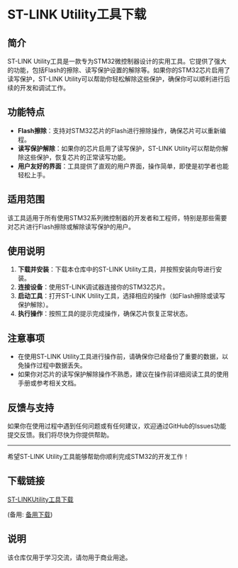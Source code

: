 # ST-LINK Utility工具下载

## 简介
ST-LINK Utility工具是一款专为STM32微控制器设计的实用工具。它提供了强大的功能，包括Flash的擦除、读写保护设置的解除等。如果你的STM32芯片启用了读写保护，ST-LINK Utility可以帮助你轻松解除这些保护，确保你可以顺利进行后续的开发和调试工作。

## 功能特点
- **Flash擦除**：支持对STM32芯片的Flash进行擦除操作，确保芯片可以重新编程。
- **读写保护解除**：如果你的芯片启用了读写保护，ST-LINK Utility可以帮助你解除这些保护，恢复芯片的正常读写功能。
- **用户友好的界面**：工具提供了直观的用户界面，操作简单，即使是初学者也能轻松上手。

## 适用范围
该工具适用于所有使用STM32系列微控制器的开发者和工程师，特别是那些需要对芯片进行Flash擦除或解除读写保护的用户。

## 使用说明
1. **下载并安装**：下载本仓库中的ST-LINK Utility工具，并按照安装向导进行安装。
2. **连接设备**：使用ST-LINK调试器连接你的STM32芯片。
3. **启动工具**：打开ST-LINK Utility工具，选择相应的操作（如Flash擦除或读写保护解除）。
4. **执行操作**：按照工具的提示完成操作，确保芯片恢复正常状态。

## 注意事项
- 在使用ST-LINK Utility工具进行操作前，请确保你已经备份了重要的数据，以免操作过程中数据丢失。
- 如果你对芯片的读写保护解除操作不熟悉，建议在操作前详细阅读工具的使用手册或参考相关文档。

## 反馈与支持
如果你在使用过程中遇到任何问题或有任何建议，欢迎通过GitHub的Issues功能提交反馈。我们将尽快为你提供帮助。

---

希望ST-LINK Utility工具能够帮助你顺利完成STM32的开发工作！

## 下载链接
[ST-LINKUtility工具下载](https://pan.quark.cn/s/df50749647c9) 

(备用: [备用下载](https://pan.baidu.com/s/1vKGoPa8eOe7Onw08xVPDLg?pwd=1234))

## 说明

该仓库仅用于学习交流，请勿用于商业用途。
